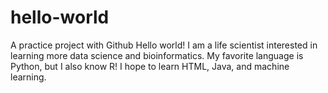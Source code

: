 # hello-world
A practice project with Github
Hello world! I am a life scientist interested in learning more data science and bioinformatics. My favorite language is Python, but I also know R! I hope to learn HTML, Java, and machine learning.
